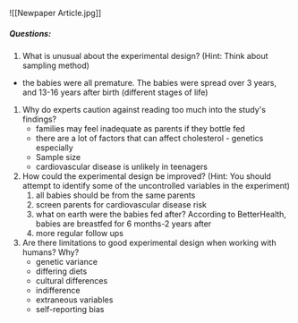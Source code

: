 ![[Newpaper Article.jpg]]

##### Questions:

1. What is unusual about the experimental design? (Hint: Think about sampling method)
- the babies were all premature. The babies were spread over 3 years, and 13-16 years after birth (different stages of life)


1. Why do experts caution against reading too much into the study's findings? 
	- families may feel inadequate as parents if they bottle fed
	- there are a lot of factors that can affect cholesterol - genetics especially
	- Sample size
	- cardiovascular disease is unlikely in teenagers
1. How could the experimental design be improved? (Hint: You should attempt to identify some of the uncontrolled variables in the experiment)
	1. all babies should be from the same parents
	2. screen parents for cardiovascular disease risk
	3. what on earth were the babies fed after? According to BetterHealth, babies are breastfed for 6 months-2 years after
	4. more regular follow ups
2. Are there limitations to good experimental design when working with humans? Why?
	- genetic variance
	- differing diets
	- cultural differences
	- indifference
	- extraneous variables 
	- self-reporting bias